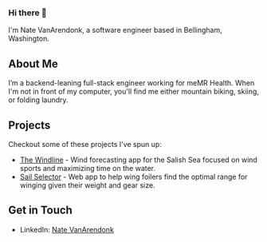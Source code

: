 ### Hi there 👋

I'm Nate VanArendonk, a software engineer based in Bellingham, Washington.

## About Me

I’m a backend-leaning full-stack engineer working for meMR Health. When I'm not in front of my computer, you'll find me either mountain biking, skiing, or folding laundry.

## Projects

Checkout some of these projects I've spun up:

- [The Windline](https://thewindline.com/) - Wind forecasting app for the Salish Sea focused on wind sports and maximizing time on the water.
- [Sail Selector](https://www.sailselector.com/) - Web app to help wing foilers find the optimal range for winging given their weight and gear size.

## Get in Touch

- LinkedIn: [Nate VanArendonk](https://www.linkedin.com/in/nathan-vanarendonk-18329889/)



<!--
**NateVanArendonk/NateVanArendonk** is a ✨ _special_ ✨ repository because its `README.md` (this file) appears on your GitHub profile.

Here are some ideas to get you started:

- 🔭 I’m currently working on ...
- 🌱 I’m currently learning ...
- 👯 I’m looking to collaborate on ...
- 🤔 I’m looking for help with ...
- 💬 Ask me about ...
- 📫 How to reach me: ...
- 😄 Pronouns: ...
- ⚡ Fun fact: ...
-->

